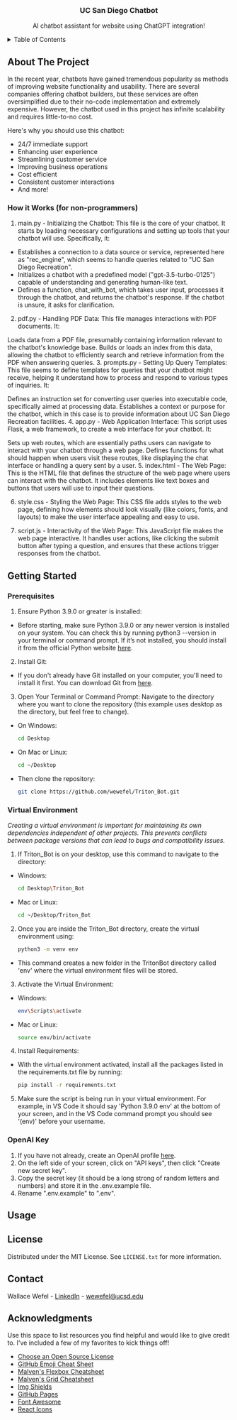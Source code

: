 



<br />
<div align="center">

  <h3 align="center">UC San Diego Chatbot</h3>

  <p align="center">
    AI chatbot assistant for website using ChatGPT integration!
  </p>
</div>



<!-- TABLE OF CONTENTS -->
<details>
  <summary>Table of Contents</summary>
  <ol>
    <li>
      <a href="#about-the-project">About The Project</a>
      <ul>
        <li><a href="#built-with">Built With</a></li>
      </ul>
    </li>
    <li>
      <a href="#getting-started">Getting Started</a>
      <ul>
        <li><a href="#prerequisites">Prerequisites</a></li>
        <li><a href="#installation">Installation</a></li>
      </ul>
    </li>
    <li><a href="#usage">Usage</a></li>
    <li><a href="#roadmap">Roadmap</a></li>
    <li><a href="#contributing">Contributing</a></li>
    <li><a href="#license">License</a></li>
    <li><a href="#contact">Contact</a></li>
    <li><a href="#acknowledgments">Acknowledgments</a></li>
  </ol>
</details>



<!-- ABOUT THE PROJECT -->
## About The Project

In the recent year, chatbots have gained tremendous popularity as methods of improving website functionality and usability. There are several companies offering chatbot builders, but these services are often oversimplified due to their no-code implementation and extremely expensive.
However, the chatbot used in this project has infinite scalability and requires little-to-no cost.

Here's why you should use this chatbot:
* 24/7 immediate support
* Enhancing user experience
* Streamlining customer service
* Improving business operations
* Cost efficient
* Consistent customer interactions
* And more!

### How it Works (for non-programmers)

1. main.py - Initializing the Chatbot:
This file is the core of your chatbot. It starts by loading necessary configurations and setting up tools that your chatbot will use. Specifically, it:

* Establishes a connection to a data source or service, represented here as "rec_engine", which seems to handle queries related to "UC San Diego Recreation".
* Initializes a chatbot with a predefined model ("gpt-3.5-turbo-0125") capable of understanding and generating human-like text.
* Defines a function, chat_with_bot, which takes user input, processes it through the chatbot, and returns the chatbot's response. If the chatbot is unsure, it asks for clarification.
2. pdf.py - Handling PDF Data:
This file manages interactions with PDF documents. It:

Loads data from a PDF file, presumably containing information relevant to the chatbot's knowledge base.
Builds or loads an index from this data, allowing the chatbot to efficiently search and retrieve information from the PDF when answering queries.
3. prompts.py - Setting Up Query Templates:
This file seems to define templates for queries that your chatbot might receive, helping it understand how to process and respond to various types of inquiries. It:

Defines an instruction set for converting user queries into executable code, specifically aimed at processing data.
Establishes a context or purpose for the chatbot, which in this case is to provide information about UC San Diego Recreation facilities.
4. app.py - Web Application Interface:
This script uses Flask, a web framework, to create a web interface for your chatbot. It:

Sets up web routes, which are essentially paths users can navigate to interact with your chatbot through a web page.
Defines functions for what should happen when users visit these routes, like displaying the chat interface or handling a query sent by a user.
5. index.html - The Web Page:
This is the HTML file that defines the structure of the web page where users can interact with the chatbot. It includes elements like text boxes and buttons that users will use to input their questions.

6. style.css - Styling the Web Page:
This CSS file adds styles to the web page, defining how elements should look visually (like colors, fonts, and layouts) to make the user interface appealing and easy to use.

7. script.js - Interactivity of the Web Page:
This JavaScript file makes the web page interactive. It handles user actions, like clicking the submit button after typing a question, and ensures that these actions trigger responses from the chatbot.



<!-- GETTING STARTED -->
## Getting Started



### Prerequisites

1. Ensure Python 3.9.0 or greater is installed:
* Before starting, make sure Python 3.9.0 or any newer version is installed on your system. You can check this by running python3 --version in your terminal or command prompt. If it’s not installed, you should install it from the official Python website [here](https://www.python.org/downloads).
2. Install Git:
* If you don't already have Git installed on your computer, you'll need to install it first. You can download Git from [here](https://git-scm.com/).
3. Open Your Terminal or Command Prompt: Navigate to the directory where you want to clone the repository (this example uses desktop as the directory, but feel free to change).
* On Windows:
   ``` sh
   cd Desktop
   ```
* On Mac or Linux:
   ``` sh
   cd ~/Desktop
   ```
* Then clone the repository:
   ``` sh
   git clone https://github.com/wewefel/Triton_Bot.git
   ```

### Virtual Environment

_Creating a virtual environment is important for maintaining its own dependencies independent of other projects. This prevents conflicts between package versions that can lead to bugs and compatibility issues._

1. If Triton_Bot is on your desktop, use this command to navigate to the directory:
* Windows:
  ``` sh
  cd Desktop\Triton_Bot
  ```
* Mac or Linux:
  ``` sh
  cd ~/Desktop/Triton_Bot
  ```
2. Once you are inside the Triton_Bot directory, create the virtual environment using:
   ``` sh
   python3 -m venv env
   ```
* This command creates a new folder in the TritonBot directory called 'env' where the virtual environment files will be stored.
3. Activate the Virtual Environment:
* Windows:
  ``` sh
  env\Scripts\activate
  ```
* Mac or Linux:
  ``` sh
  source env/bin/activate
  ```
4. Install Requirements:
* With the virtual environment activated, install all the packages listed in the requirements.txt file by running:
  ``` sh
  pip install -r requirements.txt
  ```
5. Make sure the script is being run in your virtual environment. For example, in VS Code it should say 'Python 3.9.0 env' at the bottom of your screen, and in the VS Code command prompt you should see '(env)' before your username.


### OpenAI Key
1. If you have not already, create an OpenAI profile [here](https://platform.openai.com/).
2. On the left side of your screen, click on "API keys", then click "Create new secret key".
3. Copy the secret key (it should be a long strong of random letters and numbers) and store it in the .env.example file.
4. Rename ".env.example" to ".env".



<!-- USAGE EXAMPLES -->
## Usage





<!-- LICENSE -->
## License

Distributed under the MIT License. See `LICENSE.txt` for more information.



<!-- CONTACT -->
## Contact

Wallace Wefel - [LinkedIn](https://www.linkedin.com/in/wallace-wefel-67a932104/) - wewefel@ucsd.edu




<!-- ACKNOWLEDGMENTS -->
## Acknowledgments

Use this space to list resources you find helpful and would like to give credit to. I've included a few of my favorites to kick things off!

* [Choose an Open Source License](https://choosealicense.com)
* [GitHub Emoji Cheat Sheet](https://www.webpagefx.com/tools/emoji-cheat-sheet)
* [Malven's Flexbox Cheatsheet](https://flexbox.malven.co/)
* [Malven's Grid Cheatsheet](https://grid.malven.co/)
* [Img Shields](https://shields.io)
* [GitHub Pages](https://pages.github.com)
* [Font Awesome](https://fontawesome.com)
* [React Icons](https://react-icons.github.io/react-icons/search)



<!-- MARKDOWN LINKS & IMAGES -->
<!-- https://www.markdownguide.org/basic-syntax/#reference-style-links -->
[contributors-shield]: https://img.shields.io/github/contributors/othneildrew/Best-README-Template.svg?style=for-the-badge
[contributors-url]: https://github.com/othneildrew/Best-README-Template/graphs/contributors
[forks-shield]: https://img.shields.io/github/forks/othneildrew/Best-README-Template.svg?style=for-the-badge
[forks-url]: https://github.com/othneildrew/Best-README-Template/network/members
[stars-shield]: https://img.shields.io/github/stars/othneildrew/Best-README-Template.svg?style=for-the-badge
[stars-url]: https://github.com/othneildrew/Best-README-Template/stargazers
[issues-shield]: https://img.shields.io/github/issues/othneildrew/Best-README-Template.svg?style=for-the-badge
[issues-url]: https://github.com/othneildrew/Best-README-Template/issues
[license-shield]: https://img.shields.io/github/license/othneildrew/Best-README-Template.svg?style=for-the-badge
[license-url]: https://github.com/othneildrew/Best-README-Template/blob/master/LICENSE.txt
[linkedin-shield]: https://img.shields.io/badge/-LinkedIn-black.svg?style=for-the-badge&logo=linkedin&colorB=555
[linkedin-url]: https://linkedin.com/in/othneildrew
[product-screenshot]: images/screenshot.png
[Next.js]: https://img.shields.io/badge/next.js-000000?style=for-the-badge&logo=nextdotjs&logoColor=white
[Next-url]: https://nextjs.org/
[React.js]: https://img.shields.io/badge/React-20232A?style=for-the-badge&logo=react&logoColor=61DAFB
[React-url]: https://reactjs.org/
[Vue.js]: https://img.shields.io/badge/Vue.js-35495E?style=for-the-badge&logo=vuedotjs&logoColor=4FC08D
[Vue-url]: https://vuejs.org/
[Angular.io]: https://img.shields.io/badge/Angular-DD0031?style=for-the-badge&logo=angular&logoColor=white
[Angular-url]: https://angular.io/
[Svelte.dev]: https://img.shields.io/badge/Svelte-4A4A55?style=for-the-badge&logo=svelte&logoColor=FF3E00
[Svelte-url]: https://svelte.dev/
[Laravel.com]: https://img.shields.io/badge/Laravel-FF2D20?style=for-the-badge&logo=laravel&logoColor=white
[Laravel-url]: https://laravel.com
[Bootstrap.com]: https://img.shields.io/badge/Bootstrap-563D7C?style=for-the-badge&logo=bootstrap&logoColor=white
[Bootstrap-url]: https://getbootstrap.com
[JQuery.com]: https://img.shields.io/badge/jQuery-0769AD?style=for-the-badge&logo=jquery&logoColor=white
[JQuery-url]: https://jquery.com 
